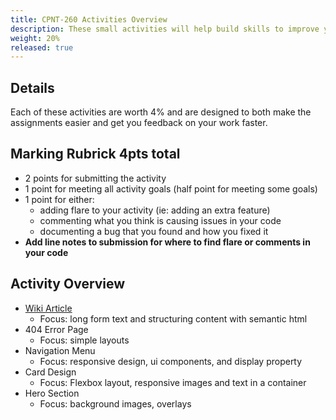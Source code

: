 ```yaml
---
title: CPNT-260 Activities Overview
description: These small activities will help build skills to improve your work in your main assignments.
weight: 20%
released: true
---
```


## Details

Each of these activities are worth 4% and are designed to both make the assignments easier and get you feedback on your work faster.

## Marking Rubrick **4pts total**

- 2 points for submitting the activity
- 1 point for meeting all activity goals (half point for meeting some goals)
- 1 point for either:
  - adding flare to your activity (ie: adding an extra feature)
  - commenting what you think is causing issues in your code
  - documenting a bug that you found and how you fixed it
- **Add line notes to submission for where to find flare or comments in your code**

## Activity Overview

- [Wiki Article](https://gist.github.com/lilyx13/7371f05b2deb3862eb4ca54e27c21299)
  - Focus: long form text and structuring content with semantic html
- 404 Error Page
  - Focus: simple layouts
- Navigation Menu
  - Focus: responsive design, ui components, and display property
- Card Design
  - Focus: Flexbox layout, responsive images and text in a container
- Hero Section
  - Focus: background images, overlays
